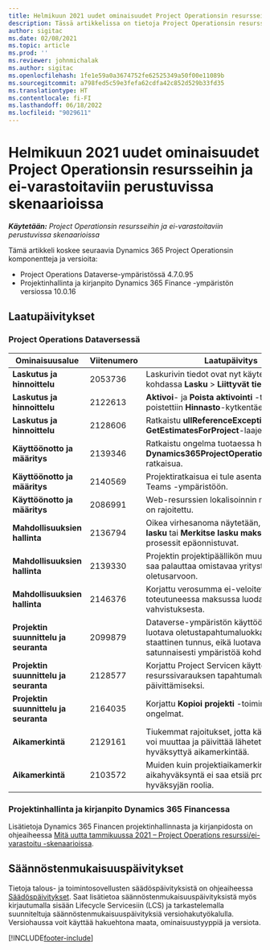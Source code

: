 ```yaml
---
title: Helmikuun 2021 uudet ominaisuudet Project Operationsin resursseihin ja ei-varastoitaviin perustuvissa skenaarioissa
description: Tässä artikkelissa on tietoja Project Operationsin resursseihin/ei-varastoitaviin perustuvien skenaarioiden helmikuun 2021 version päivityksessä olevista laatupäivityksistä.
author: sigitac
ms.date: 02/08/2021
ms.topic: article
ms.prod: ''
ms.reviewer: johnmichalak
ms.author: sigitac
ms.openlocfilehash: 1fe1e59a0a3674752fe62525349a50f00e11089b
ms.sourcegitcommit: a798fed5c59e3fefa62cdfa42c852d529b33fd35
ms.translationtype: HT
ms.contentlocale: fi-FI
ms.lasthandoff: 06/18/2022
ms.locfileid: "9029611"
---
```

# <a name="whats-new-february-2021---project-operations-for-resourcenon-stocked-based-scenarios"></a>Helmikuun 2021 uudet ominaisuudet Project Operationsin resursseihin ja ei-varastoitaviin perustuvissa skenaarioissa

_**Käytetään:** Project Operationsin resursseihin ja ei-varastoitaviin perustuvissa skenaarioissa_

Tämä artikkeli koskee seuraavia Dynamics 365 Project Operationsin komponentteja ja versioita:

- Project Operations Dataverse-ympäristössä 4.7.0.95
- Projektinhallinta ja kirjanpito Dynamics 365 Finance -ympäristön versiossa 10.0.16 

## <a name="quality-updates"></a>Laatupäivitykset

### <a name="project-operations-on-dataverse"></a>Project Operations Dataversessä

| **Ominaisuusalue** | **Viitenumero** | **Laatupäivitys** |
| --- | --- | --- |
| **Laskutus ja hinnoittelu** | 2053736 | Laskurivin tiedot ovat nyt käytettävissä kohdassa **Lasku** > **Liittyvät tiedot**. |
| **Laskutus ja hinnoittelu** | 2122613 | **Aktivoi**- ja **Poista aktivointi** -toiminnot poistettiin **Hinnasto**-kytkentäentiteeteistä. |
| **Laskutus ja hinnoittelu** | 2128606 | Ratkaistu **ullReferenceException**-ongelma **GetEstimatesForProject**-laajennuksessa. |
| **Käyttöönotto ja määritys** | 2139346 | Ratkaistu ongelma tuotaessa hallitsematonta **Dynamics365ProjectOperationsDualWrite**-ratkaisua. |
| **Käyttöönotto ja määritys** | 2140569 | Projektiratkaisua ei tule asentaa Dataverse Teams -ympäristöön. |
| **Käyttöönotto ja määritys** | 2086991 | Web-resurssien lokalisoinnin mukauttamista on rajoitettu. |
| **Mahdollisuuksien hallinta** | 2136794 | Oikea virhesanoma näytetään, kun **Vahvista lasku** tai **Merkitse lasku maksetuksi** -prosessit epäonnistuvat. |
| **Mahdollisuuksien hallinta** | 2139330 | Projektin projektipäällikön muuttaminen ei saa palauttaa omistavaa yritystä oletusarvoon. |
| **Mahdollisuuksien hallinta** | 2146376 | Korjattu verosumma ei-veloitettavassa toteutuneessa maksussa luodaan laskun vahvistuksesta. |
| **Projektin suunnittelu ja seuranta** | 2099879 | Dataverse-ympäristön käyttöönoton on luotava oletustapahtumaluokka, jolla on staattinen tunnus, eikä luotava tunnusta satunnaisesti ympäristöä kohden. |
| **Projektin suunnittelu ja seuranta** | 2128577 | Korjattu Project Servicen käyttöoikeudet resurssivarauksen tapahtumaluokan päivittämiseksi. |
| **Projektin suunnittelu ja seuranta** | 2164035 | Korjattu **Kopioi projekti** -toimintoon liittyvät ongelmat. |
| **Aikamerkintä** | 2129161 | Tiukemmat rajoitukset, jotta käyttäjät eivät voi muuttaa ja päivittää lähetettyä tai hyväksyttyä aikamerkintää. |
| **Aikamerkintä** | 2103572 | Muiden kuin projektiaikamerkintöjen aikahyväksyntä ei saa etsiä projektin hyväksyjän roolia. |

### <a name="project-management-and-accounting-in-dynamics-365-finance"></a>Projektinhallinta ja kirjanpito Dynamics 365 Financessa 

Lisätietoja Dynamics 365 Financen projektinhallinnasta ja kirjanpidosta on ohjeaiheessa [Mitä uutta tammikuussa 2021 – Project Operations resurssi/ei-varastoitu -skenaarioissa](whats-new-jan-2021-resource-based.md).


## <a name="regulatory-updates"></a>Säännöstenmukaisuuspäivitykset

Tietoja talous- ja toimintosovellusten säädöspäivityksistä on ohjeaiheessa [Säädöspäivitykset](/dynamics365/finance/localizations/regulatory-updates). Saat lisätietoa säännöstenmukaisuuspäivityksistä myös kirjautumalla sisään Lifecycle Servicesiin (LCS) ja tarkastelemalla suunniteltuja säännöstenmukaisuuspäivityksiä versiohakutyökalulla. Versiohaussa voit käyttää hakuehtona maata, ominaisuustyyppiä ja versiota.


[!INCLUDE[footer-include](../includes/footer-banner.md)]